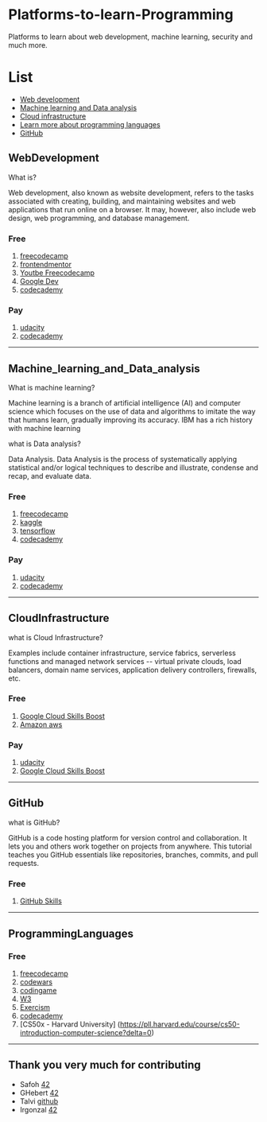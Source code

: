 # Platforms-to-learn-Programming
Platforms to learn about web development, machine learning, security and much more.

# List
* [Web development](#WebDevelopment)
* [Machine learning and Data analysis](#Machine_learning_and_Data_analysis)
* [Cloud infrastructure](#CloudInfrastructure)
* [Learn more about programming languages](#ProgrammingLanguages)
* [GitHub](#GitHub)

## WebDevelopment

What is?

Web development, also known as website development, refers to the tasks associated with creating, building, and maintaining websites and web applications that run online on a browser. It may, however, also include web design, web programming, and database management.

### Free
  1. [freecodecamp](https://www.freecodecamp.org/)
  2. [frontendmentor](https://www.frontendmentor.io/)
  3. [Youtbe Freecodecamp](https://www.youtube.com/c/Freecodecamp)
  4. [Google Dev](https://web.dev/)
  5. [codecademy](https://www.codecademy.com/learn/paths/front-end-engineer-career-path)

### Pay
  1. [udacity](https://www.udacity.com/)
  2. [codecademy](https://www.codecademy.com/)
  
-----

## Machine_learning_and_Data_analysis

What is machine learning?

Machine learning is a branch of artificial intelligence (AI) and computer science which focuses on the use of data and algorithms to imitate the way that humans learn, gradually improving its accuracy. IBM has a rich history with machine learning


what is Data analysis?

Data Analysis. Data Analysis is the process of systematically applying statistical and/or logical techniques to describe and illustrate, condense and recap, and evaluate data.


### Free
  1. [freecodecamp](https://www.freecodecamp.org/)
  2. [kaggle](https://www.kaggle.com/)
  3. [tensorflow](https://www.tensorflow.org/)
  4. [codecademy](https://www.codecademy.com/)

### Pay
  1. [udacity](https://www.udacity.com/)
  2. [codecademy](https://www.codecademy.com/)
  
----

## CloudInfrastructure

what is Cloud Infrastructure?

Examples include container infrastructure, service fabrics, serverless functions and managed network services -- virtual private clouds, load balancers, domain name services, application delivery controllers, firewalls, etc.



### Free
  1. [Google Cloud Skills Boost](https://www.cloudskillsboost.google/)
  2. [Amazon aws](https://aws.amazon.com/es/getting-started/?nc2=h_ql_le)


### Pay
  1. [udacity](https://www.udacity.com/)
  2. [Google Cloud Skills Boost](https://www.cloudskillsboost.google/)


----

## GitHub

what is GitHub?

GitHub is a code hosting platform for version control and collaboration. It lets you and others work together on projects from anywhere. This tutorial teaches you GitHub essentials like repositories, branches, commits, and pull requests.

### Free
  1. [GitHub Skills](https://skills.github.com/)

----

## ProgrammingLanguages

### Free
  1. [freecodecamp](https://www.freecodecamp.org/)
  2. [codewars](https://www.codewars.com/)
  3. [codingame](https://www.codingame.com/start)
  4. [W3](https://www.w3schools.com/)
  5. [Exercism](https://exercism.org/)
  6. [codecademy](https://www.codecademy.com/)
  7. [CS50x - Harvard University] (https://pll.harvard.edu/course/cs50-introduction-computer-science?delta=0)
---


## Thank you very much for contributing

* Safoh [42](https://profile.intra.42.fr/users/safoh)
* GHebert [42](https://profile.intra.42.fr/users/gehebert)
* Talvi [github](https://github.com/TalviT)
* Irgonzal [42](https://profile.intra.42.fr/users/irgonzal)
